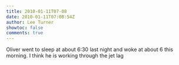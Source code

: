 ```yaml
---
title: 2010-01-11T07-08
date: 2010-01-11T07:08:54Z
author: Lee Turner
showtoc: false
comments: true
---
```


Oliver went to sleep at about 6:30 last night and woke at about 6 this morning.  I think he is working through the jet lag


